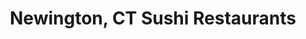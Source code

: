 ---
layout: city
title: Newington, CT Sushi Restaurants
permalink: /connecticut/newington/
stateAbbr: CT
stateName: Connecticut
cityName: Newington
---